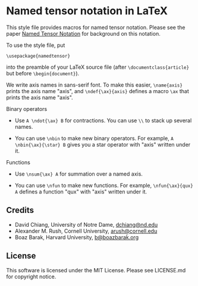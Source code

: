 # Named tensor notation in LaTeX

This style file provides macros for named tensor notation. Please see
the paper [Named Tensor Notation](https://arxiv.org/abs/2102.13196)
for background on this notation.

To use the style file, put

    \usepackage{namedtensor}

into the preamble of your LaTeX source file (after
`\documentclass{article}` but before `\begin{document}`).

We write axis names in sans-serif font. To make this easier,
`\name{axis}` prints the axis name "axis", and `\ndef{\ax}{axis}`
defines a macro `\ax` that prints the axis name "axis".

Binary operators

- Use `A \ndot{\ax} B` for contractions. You can use `\\` to stack up
  several names.

- You can use `\nbin` to make new binary operators. For example, `A
  \nbin{\ax}{\star} B` gives you a star operator with "axis" written
  under it.

Functions

- Use `\nsum{\ax} A` for summation over a named axis.

- You can use `\nfun` to make new functions. For example,
  `\nfun{\ax}{qux} A` defines a function "qux" with "axis" written
  under it.

## Credits

- David Chiang, University of Notre Dame, dchiang@nd.edu
- Alexander M. Rush, Cornell University, arush@cornell.edu
- Boaz Barak, Harvard University, b@boazbarak.org

## License

This software is licensed under the MIT License. Please see LICENSE.md
for copyright notice.
